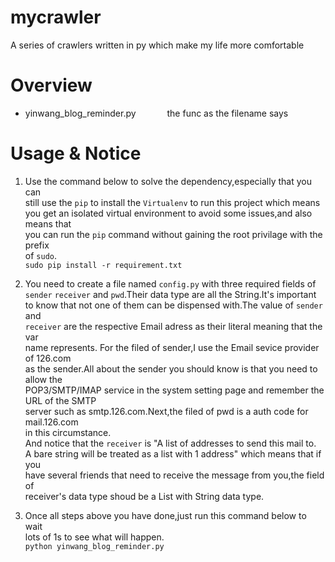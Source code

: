 # mycrawler
 A series of crawlers written in py which make my life more comfortable  

# Overview
- yinwang_blog_reminder.py &emsp;&emsp;&emsp; the func as the filename says  

# Usage & Notice
1. Use the command below to solve the dependency,especially that you can  
still use the `pip` to install the `Virtualenv` to run this project which means  
you get an isolated virtual environment to avoid some issues,and also means that  
you can run the `pip` command without gaining the root privilage with the prefix  
of `sudo`.  
`sudo pip install -r requirement.txt`  

2. You need to create a file named `config.py` with three required fields of  
`sender` `receiver` and `pwd`.Their data type are all the String.It's important  
to know that not one of them can be dispensed with.The value of `sender` and  
`receiver` are the respective Email adress as their literal meaning that the var  
name represents. For the filed of sender,I use the Email sevice provider of 126.com   
as the sender.All about the sender you should know is that you need to allow the  
POP3/SMTP/IMAP service in the system setting page and remember the URL of the SMTP   
server such as smtp.126.com.Next,the filed of pwd is a auth code for mail.126.com    
in this circumstance.  
And notice that the `receiver` is "A list of addresses to send this mail to.  
A bare string will be treated as a list with 1 address" which means that if you  
have several friends that need to receive the message from you,the field of    
receiver's data type shoud be a List with String data type.  

3. Once all steps above you have done,just run this command below to wait  
lots of 1s to see what will happen.  
`python yinwang_blog_reminder.py`


